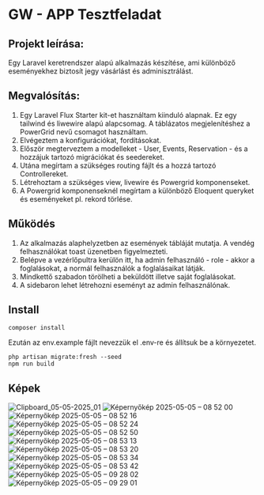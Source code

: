 # GW - APP Tesztfeladat

## Projekt leírása:
Egy Laravel keretrendszer alapú alkalmazás készítése, ami különböző eseményekhez biztosít jegy vásárlást és adminisztrálást.

## Megvalósítás:
1. Egy Laravel Flux Starter kit-et használtam kiinduló alapnak. Ez egy tailwind és liwewire alapú alapcsomag. A táblázatos megjelenítéshez a PowerGrid nevű csomagot használtam.
2. Elvégeztem a konfigurációkat, fordításokat.
3. Először megterveztem a modelleket - User, Events, Reservation - és a hozzájuk tartozó migrációkat és seedereket.
4. Utána megírtam a szükséges routing fájlt és a hozzá tartozó Controllereket.
5. Létrehoztam a szükséges view, livewire és Powergrid komponenseket.
6. A Powergrid komponenseknél megírtam a különböző Eloquent queryket és eseményeket pl. rekord törlése.

## Működés
1. Az alkalmazás alaphelyzetben az események tábláját mutatja. A vendég felhasználókat toast üzenetben figyelmezteti.
2. Belépve a vezérlőpultra kerülön itt, ha admin felhasználó - role - akkor a foglalásokat, a normál felhasználók a foglalásaikat látják.
3. Mindkettő szabadon törölheti a beküldött illetve saját foglalásokat.
4. A sidebaron lehet létrehozni eseményt az admin felhasználónak.

## Install
```
composer install
```
Ezután az env.example fájlt nevezzük el .env-re és állítsuk be a környezetet.

```
php artisan migrate:fresh --seed
npm run build
```

## Képek
![Clipboard_05-05-2025_01](https://github.com/user-attachments/assets/515fbd52-8446-4909-9fea-a46570f6f11b)
![Képernyőkép 2025-05-05 – 08 52 00](https://github.com/user-attachments/assets/7b6647df-1b45-474c-9bb4-3f8aabf14ba9)
![Képernyőkép 2025-05-05 – 08 52 16](https://github.com/user-attachments/assets/47fedeca-91f7-4725-b666-214b3b123dcf)
![Képernyőkép 2025-05-05 – 08 52 24](https://github.com/user-attachments/assets/aff930e6-a4cd-41a3-a190-64327ea1645e)
![Képernyőkép 2025-05-05 – 08 52 50](https://github.com/user-attachments/assets/1f38c051-6d54-494e-a4f9-5edf8b973330)
![Képernyőkép 2025-05-05 – 08 53 13](https://github.com/user-attachments/assets/3be5e02c-b858-4487-8883-87968e8a673e)
![Képernyőkép 2025-05-05 – 08 53 20](https://github.com/user-attachments/assets/335adc55-1997-450c-9678-74565e81b159)
![Képernyőkép 2025-05-05 – 08 53 34](https://github.com/user-attachments/assets/73f51921-7173-4aae-a125-4483a2f6b573)
![Képernyőkép 2025-05-05 – 08 53 42](https://github.com/user-attachments/assets/495275db-e057-4877-9079-d52fb415454e)
![Képernyőkép 2025-05-05 – 09 28 02](https://github.com/user-attachments/assets/402e2631-075f-499a-8784-e615aeaf2254)
![Képernyőkép 2025-05-05 – 09 29 01](https://github.com/user-attachments/assets/d8d85c38-3301-44d2-810e-6c8f5dc6a36f)


